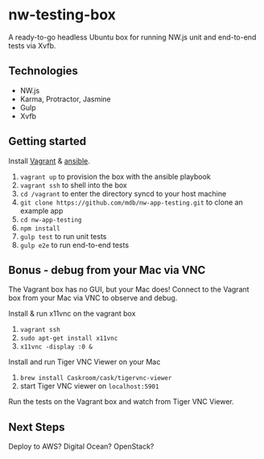 # nw-testing-box

A ready-to-go headless Ubuntu box for running NW.js unit and end-to-end
tests via Xvfb.

## Technologies

* NW.js
* Karma, Protractor, Jasmine
* Gulp
* Xvfb

## Getting started

Install [Vagrant](https://www.vagrantup.com) & [ansible](http://www.ansible.com).

1. `vagrant up` to provision the box with the ansible playbook
2. `vagrant ssh` to shell into the box
3. `cd /vagrant` to enter the directory syncd to your host machine
4. `git clone https://github.com/mdb/nw-app-testing.git` to clone an example app
5. `cd nw-app-testing`
6. `npm install`
7. `gulp test` to run unit tests
8. `gulp e2e` to run end-to-end tests

## Bonus - debug from your Mac via VNC

The Vagrant box has no GUI, but your Mac does! Connect to the Vagrant box from
your Mac via VNC to observe and debug.

Install & run x11vnc on the vagrant box

1. `vagrant ssh`
2. `sudo apt-get install x11vnc`
3. `x11vnc -display :0 &`

Install and run Tiger VNC Viewer on your Mac

1. `brew install Caskroom/cask/tigervnc-viewer`
2. start Tiger VNC viewer on `localhost:5901`

Run the tests on the Vagrant box and watch from Tiger VNC Viewer.

## Next Steps

Deploy to AWS? Digital Ocean? OpenStack?
